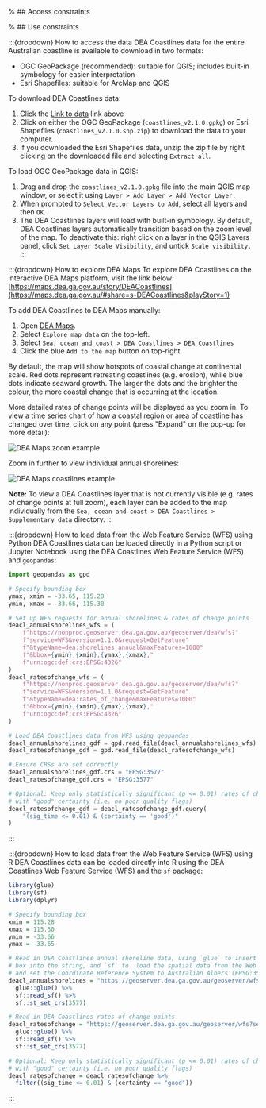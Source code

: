% ## Access constraints

% ## Use constraints

:::{dropdown} How to access the data
DEA Coastlines data for the entire Australian coastline is available to download in two formats:
* OGC GeoPackage (recommended): suitable for QGIS; includes built-in symbology for easier interpretation
* Esri Shapefiles: suitable for ArcMap and QGIS

To download DEA Coastlines data:
1. Click the [Link to data](https://data.dea.ga.gov.au/?prefix=derivative/dea_coastlines/2-1-0/) link above
2. Click on either the OGC GeoPackage (`coastlines_v2.1.0.gpkg`) or Esri Shapefiles (`coastlines_v2.1.0.shp.zip`) to download the data to your computer.
3. If you downloaded the Esri Shapefiles data, unzip the zip file by right clicking on the downloaded file and selecting `Extract all`.

To load OGC GeoPackage data in QGIS:
1. Drag and drop the `coastlines_v2.1.0.gpkg` file into the main QGIS map window, or select it using `Layer > Add Layer > Add Vector Layer.`
2. When prompted to `Select Vector Layers to Add`, select all layers and then `OK`.
3. The DEA Coastlines layers will load with built-in symbology. By default, DEA Coastlines layers automatically transition based on the zoom level of the map. To deactivate this: right click on a layer in the QGIS Layers panel, click `Set Layer Scale Visibility`, and untick `Scale visibility.`
:::

:::{dropdown} How to explore DEA Maps
To explore DEA Coastlines on the interactive DEA Maps platform, visit the link below:
[https://maps.dea.ga.gov.au/story/DEACoastlines](https://maps.dea.ga.gov.au/#share=s-DEACoastlines&playStory=1)

To add DEA Coastlines to DEA Maps manually:
1. Open [DEA Maps](https://maps.dea.ga.gov.au/).
2. Select `Explore map data` on the top-left.
3. Select `Sea, ocean and coast > DEA Coastlines > DEA Coastlines`
4. Click the blue `Add to the map` button on top-right.

By default, the map will show hotspots of coastal change at continental scale. Red dots represent retreating coastlines (e.g. erosion), while blue dots indicate seaward growth. The larger the dots and the brighter the colour, the more coastal change that is occurring at the location. 

More detailed rates of change points will be displayed as you zoom in. To view a time series chart of how a coastal region or area of coastline has changed over time, click on any point (press "Expand" on the pop-up for more detail):

![DEA Maps zoom example](/_files/cmi/DEACoastLines_DEAMaps_1.gif)

Zoom in further to view individual annual shorelines:

![DEA Maps coastlines example](/_files/cmi/DEACoastLines_DEAMaps_2.gif)

**Note:** To view a DEA Coastlines layer that is not currently visible (e.g. rates of change points at full zoom), each layer can be added to the map individually from the `Sea, ocean and coast > DEA Coastlines > Supplementary data` directory.
:::

:::{dropdown} How to load data from the Web Feature Service (WFS) using Python
DEA Coastlines data can be loaded directly in a Python script or Jupyter Notebook using the DEA Coastlines Web Feature Service (WFS) and `geopandas`:  

```python
import geopandas as gpd

# Specify bounding box
ymax, xmin = -33.65, 115.28
ymin, xmax = -33.66, 115.30

# Set up WFS requests for annual shorelines & rates of change points
deacl_annualshorelines_wfs = (
    f"https://nonprod.geoserver.dea.ga.gov.au/geoserver/dea/wfs?"
    f"service=WFS&version=1.1.0&request=GetFeature"
    f"&typeName=dea:shorelines_annual&maxFeatures=1000"
    f"&bbox={ymin},{xmin},{ymax},{xmax},"
    f"urn:ogc:def:crs:EPSG:4326"
)
deacl_ratesofchange_wfs = (
    f"https://nonprod.geoserver.dea.ga.gov.au/geoserver/dea/wfs?"
    f"service=WFS&version=1.1.0&request=GetFeature"
    f"&typeName=dea:rates_of_change&maxFeatures=1000"
    f"&bbox={ymin},{xmin},{ymax},{xmax},"
    f"urn:ogc:def:crs:EPSG:4326"
)

# Load DEA Coastlines data from WFS using geopandas
deacl_annualshorelines_gdf = gpd.read_file(deacl_annualshorelines_wfs)
deacl_ratesofchange_gdf = gpd.read_file(deacl_ratesofchange_wfs)

# Ensure CRSs are set correctly
deacl_annualshorelines_gdf.crs = "EPSG:3577"
deacl_ratesofchange_gdf.crs = "EPSG:3577"

# Optional: Keep only statistically significant (p <= 0.01) rates of change points
# with "good" certainty (i.e. no poor quality flags)
deacl_ratesofchange_gdf = deacl_ratesofchange_gdf.query(
    "(sig_time <= 0.01) & (certainty == 'good')"
)
```
:::

:::{dropdown} How to load data from the Web Feature Service (WFS) using R
DEA Coastlines data can be loaded directly into R using the DEA Coastlines Web Feature Service (WFS) and the `sf` package:

```r
library(glue)
library(sf)
library(dplyr)

# Specify bounding box
xmin = 115.28
xmax = 115.30
ymin = -33.66
ymax = -33.65

# Read in DEA Coastlines annual shoreline data, using `glue` to insert our bounding
# box into the string, and `sf` to  load the spatial data from the Web Feature Service
# and set the Coordinate Reference System to Australian Albers (EPSG:3577)
deacl_annualshorelines = "https://geoserver.dea.ga.gov.au/geoserver/wfs?service=WFS&version=1.1.0&request=GetFeature&typeName=dea:shorelines_annual&maxFeatures=1000&bbox={ymin},{xmin},{ymax},{xmax},urn:ogc:def:crs:EPSG:4326" %>%
  glue::glue() %>%
  sf::read_sf() %>%
  sf::st_set_crs(3577)

# Read in DEA Coastlines rates of change points
deacl_ratesofchange = "https://geoserver.dea.ga.gov.au/geoserver/wfs?service=WFS&version=1.1.0&request=GetFeature&typeName=dea:rates_of_change&maxFeatures=1000&bbox={ymin},{xmin},{ymax},{xmax},urn:ogc:def:crs:EPSG:4326" %>%
  glue::glue() %>%
  sf::read_sf() %>%
  sf::st_set_crs(3577)

# Optional: Keep only statistically significant (p <= 0.01) rates of change points 
# with "good" certainty (i.e. no poor quality flags)
deacl_ratesofchange = deacl_ratesofchange %>% 
  filter((sig_time <= 0.01) & (certainty == "good"))
```
:::

